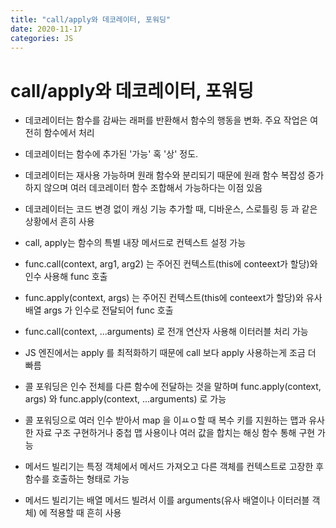 ```yaml
---
title: "call/apply와 데코레이터, 포워딩"
date: 2020-11-17
categories: JS
---
```


# call/apply와 데코레이터, 포워딩

- 데코레이터는 함수를 감싸는 래퍼를 반환해서 함수의 행동을 변화. 주요 작업은 여전히 함수에서 처리

- 데코레이터는 함수에 추가된 '가능' 혹 '상' 정도.

- 데코레이터는 재사용 가능하며 원래 함수와 분리되기 때문에 원래 함수 복잡성 증가하지 않으며 여러 데코레이터 함수 조합해서 가능하다는 이점 있음

- 데코레이터는 코드 변경 없이 캐싱 기능 추가할 때, 디바운스, 스로틀링 등 과 같은 상황에서 흔히 사용

- call, apply는 함수의 특별 내장 메서드로 컨텍스트 설정 가능

- func.call(context, arg1, arg2) 는 주어진 컨텍스트(this에 conteext가 할당)와 인수 사용해 func 호출

- func.apply(context, args) 는 주어진 컨텍스트(this에 conteext가 할당)와 유사 배열 args 가 인수로 전달되어 func 호출

- func.call(context, ...arguments) 로 전개 연산자 사용해 이터러블 처리 가능

- JS 엔진에서는 apply 를 최적화하기 때문에 call 보다 apply 사용하는게 조금 더 빠름

- 콜 포워딩은 인수 전체를 다른 함수에 전달하는 것을 말하며 func.apply(context, args) 와 func.apply(context, ...arguments) 로 가능

- 콜 포워딩으로 여러 인수 받아서 map 을 이ㅛㅇ할 때 복수 키를 지원하는 맵과 유사한 자료 구조 구현하거나 중첩 맵 사용이나 여러 값을 합치는 해싱 함수 통해 구현 가능

- 메서드 빌리기는 특정 객체에서 메서드 가져오고 다른 객체를 컨텍스트로 고장한 후 함수를 호출하는 형태로 가능

- 메서드 빌리기는 배열 메서드 빌려서 이를 arguments(유사 배열이나 이터러블 객체) 에 적용할 때 흔히 사용
